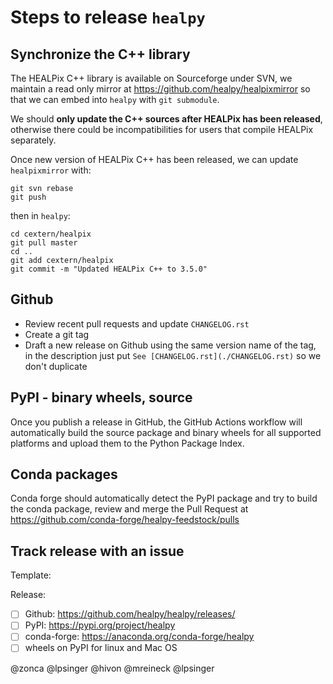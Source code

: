 # Steps to release `healpy`

## Synchronize the C++ library

The HEALPix C++ library is available on Sourceforge under SVN, we maintain a read only mirror at <https://github.com/healpy/healpixmirror> so that we can embed into `healpy` with `git submodule`.

We should **only update the C++ sources after HEALPix has been released**, otherwise there could be incompatibilities for users that compile HEALPix separately.

Once new version of HEALPix C++ has been released, we can update `healpixmirror` with:

    git svn rebase
    git push

then in `healpy`:

    cd cextern/healpix
    git pull master
    cd ..
    git add cextern/healpix
    git commit -m "Updated HEALPix C++ to 3.5.0"

## Github

* Review recent pull requests and update `CHANGELOG.rst`
* Create a git tag
* Draft a new release on Github using the same version name of the tag, in the description just put `See [CHANGELOG.rst](./CHANGELOG.rst)` so we don't duplicate

## PyPI - binary wheels, source

Once you publish a release in GitHub, the GitHub Actions workflow will automatically build the source package and binary wheels for all supported platforms and upload them to the Python Package Index.

## Conda packages

Conda forge should automatically detect the PyPI package and try to build the conda package,
review and merge the Pull Request at <https://github.com/conda-forge/healpy-feedstock/pulls>

## Track release with an issue

Template:

Release:
* [ ] Github: https://github.com/healpy/healpy/releases/
* [ ] PyPI: https://pypi.org/project/healpy
* [ ] conda-forge: https://anaconda.org/conda-forge/healpy
* [ ] wheels on PyPI for linux and Mac OS 

@zonca @lpsinger @hivon @mreineck @lpsinger 
